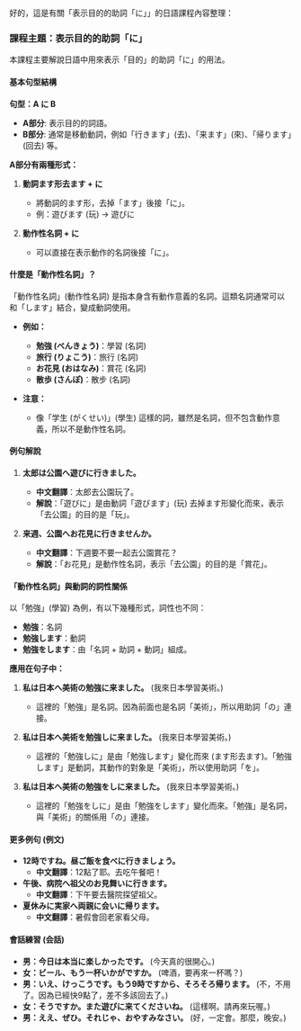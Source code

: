 </br>

好的，這是有關「表示目的的助詞「に」」的日語課程內容整理：

### **課程主題：表示目的的助詞「に」**

本課程主要解說日語中用來表示「目的」的助詞「に」的用法。

#### **基本句型結構**

**句型：A に B**

- **A部分**: 表示目的的詞語。
- **B部分**: 通常是移動動詞，例如「行きます」(去)、「来ます」(來)、「帰ります」(回去) 等。

**A部分有兩種形式：**

1.  **動詞ます形去ます + に**
    -   將動詞的ます形，去掉「ます」後接「に」。
    -   例：遊びます (玩) → 遊びに

2.  **動作性名詞 + に**
    -   可以直接在表示動作的名詞後接「に」。

#### **什麼是「動作性名詞」？**

「動作性名詞」(動作性名詞) 是指本身含有動作意義的名詞。這類名詞通常可以和「します」結合，變成動詞使用。

-   **例如：**
    -   **勉強 (べんきょう)**：學習 (名詞)
    -   **旅行 (りょこう)**：旅行 (名詞)
    -   **お花見 (おはなみ)**：賞花 (名詞)
    -   **散歩 (さんぽ)**：散步 (名詞)

-   **注意：**
    -   像「学生 (がくせい)」(學生) 這樣的詞，雖然是名詞，但不包含動作意義，所以不是動作性名詞。

#### **例句解說**

1.  **太郎は公園へ遊びに行きました。**
    -   **中文翻譯**：太郎去公園玩了。
    -   **解說**：「遊びに」是由動詞「遊びます」(玩) 去掉ます形變化而來，表示「去公園」的目的是「玩」。

2.  **来週、公園へお花見に行きませんか。**
    -   **中文翻譯**：下週要不要一起去公園賞花？
    -   **解說**：「お花見」是動作性名詞，表示「去公園」的目的是「賞花」。

#### **「動作性名詞」與動詞的詞性關係**

以「勉強」(學習) 為例，有以下幾種形式，詞性也不同：

-   **勉強**：名詞
-   **勉強します**：動詞
-   **勉強をします**：由「名詞 + 助詞 + 動詞」組成。

**應用在句子中：**

1.  **私は日本へ美術の勉強に来ました。** (我來日本學習美術。)
    -   這裡的「勉強」是名詞。因為前面也是名詞「美術」，所以用助詞「の」連接。

2.  **私は日本へ美術を勉強しに来ました。** (我來日本學習美術。)
    -   這裡的「勉強しに」是由「勉強します」變化而來 (ます形去ます)。「勉強します」是動詞，其動作的對象是「美術」，所以使用助詞「を」。

3.  **私は日本へ美術の勉強をしに来ました。** (我來日本學習美術。)
    -   這裡的「勉強をしに」是由「勉強をします」變化而來。「勉強」是名詞，與「美術」的關係用「の」連接。

#### **更多例句 (例文)**

-   **12時ですね。昼ご飯を食べに行きましょう。**
    -   **中文翻譯**：12點了耶。去吃午餐吧！
-   **午後、病院へ祖父のお見舞いに行きます。**
    -   **中文翻譯**：下午要去醫院探望祖父。
-   **夏休みに実家へ両親に会いに帰ります。**
    -   **中文翻譯**：暑假會回老家看父母。

#### **會話練習 (会話)**

-   **男：今日は本当に楽しかったです。**
    (今天真的很開心。)
-   **女：ビール、もう一杯いかがですか。**
    (啤酒，要再來一杯嗎？)
-   **男：いえ、けっこうです。もう9時ですから、そろそろ帰ります。**
    (不，不用了。因為已經快9點了，差不多該回去了。)
-   **女：そうですか。また遊びに来てくださいね。**
    (這樣啊。請再來玩喔。)
-   **男：ええ、ぜひ。それじゃ、おやすみなさい。**
    (好，一定會。那麼，晚安。)
</br>
